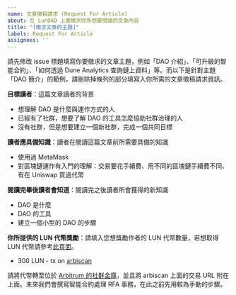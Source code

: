 ```yaml
---
name: 文章徵稿請求 (Request For Article)
about: 在 LunDAO 上面徵求你所想要閱讀的文章內容
title: "[徵求文章的主題]"
labels: Request For Article
assignees: ''
---
```


請先修改 issue 標題填寫你要徵求的文章主題，例如「DAO 介紹」、「可升級的智能合約」、「如何透過 Dune Analytics 查詢鏈上資料」等。而以下是針對主題「DAO 簡介」的範例，請刪除掉條列的部分填寫入你所需的文章徵稿請求資訊。

**目標讀者**：這篇文章讀者的背景
- 想理解 DAO 是什麼與運作方式的人
- 已經有了社群，想要了解 DAO 的工具怎麼協助社群治理的人
- 沒有社群，但是想要建立一個新社群，完成一個共同目標

**讀者應具備知識**：讀者在閱讀這篇文章前所需要具備的知識
- 使用過 MetaMask
- 對區塊鏈運作有入門的理解：交易要花手續費、用不同的區塊鏈手續費不同、有在 Uniswap 買過代幣

**閱讀完畢後讀者會知道**：閱讀完之後讀者所會獲得的新知識
- DAO 是什麼
- DAO 的工具
- 建立一個小型的 DAO 的步驟

**你所提供的 LUN 代幣獎勵**：請填入您想獎勵作者的 LUN 代幣數量，若想取得 LUN 代幣請參考[此頁面][3]。
- 300 LUN - tx on [arbiscan][2]

請將代幣轉至位於 [Arbitrum 的社群金庫][4]，並且將 arbiscan 上面的交易 URL 附在上面。未來我們會撰寫智能合約處理 RFA 事務，在此之前先用較為手動的步驟。

[1]: https://lundao.tech/treasury
[2]: https://arbiscan.io/
[3]: https://lundao.tech/lun-token-usage
[4]: https://lundao.tech/treasury